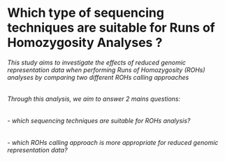 # Which type of sequencing techniques are suitable for Runs of Homozygosity Analyses ?

###### This study aims to investigate the effects of reduced genomic representation data when performing Runs of Homozygosity (ROHs) analyses by comparing two different ROHs calling approaches

###### Through this analysis, we aim to answer 2 mains questions:
######   - which sequencing techniques are suitable for ROHs analysis? 
######   - which ROHs calling approach is more appropriate for reduced genomic representation data?
